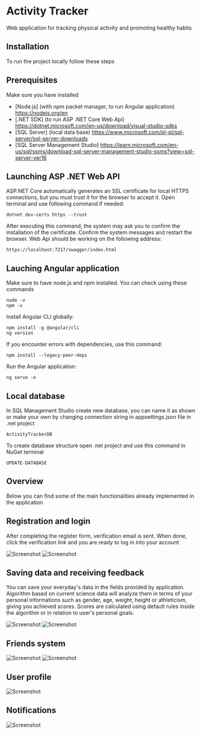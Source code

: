 # Activity Tracker
Web application for tracking physical activity and promoting healthy habits

## Installation
To run the project locally follow these steps
## Prerequisites
Make sure you have installed
- [Node.js] (with npm packet manager, to run Angular application) https://nodejs.org/en
- [.NET SDK] (to run ASP .NET Core Web Api) https://dotnet.microsoft.com/en-us/download/visual-studio-sdks
- [SQL Server] (local data base) https://www.microsoft.com/pl-pl/sql-server/sql-server-downloads
- [SQL Server Management Studio] https://learn.microsoft.com/en-us/sql/ssms/download-sql-server-management-studio-ssms?view=sql-server-ver16

## Launching ASP .NET Web API
ASP.NET Core automatically generates an SSL certificate for local HTTPS connections, but you must trust it for the browser to accept it. Open terminal and use following command if needed:
```
dotnet dev-certs https --trust
```
After executing this command, the system may ask you to confirm the installation of the certificate. Confirm the system messages and restart the browser.
Web Api should be working on the following address:
```
https://localhost:7217/swagger/index.html
```

## Lauching Angular application
Make sure to have node.js and npm installed. You can check using these commands
```
node -v
npm -v
```
Install Angular CLI globally:
```
npm install -g @angular/cli
ng version
```
If you encounter errors with dependencies, use this command:
```
npm install --legacy-peer-deps
```
Run the Angular application:
```
ng serve -o
```

## Local database
In SQL Management Studio create new database, you can name it as shown or make your own by changing connection string in appsettings.json file in .net project
```
ActivityTrackerDB
```
To create database structure open .net project and use this command in NuGet terminal
```
UPDATE-DATABASE
```

## Overview
Below you can find some of the main functionalities already implemented in the application

## Registration and login
After completing the register form, verification email is sent. When done, click the verification link and you are ready to log in into your account

![Screenshot](images/registration.png)
![Screenshot](images/login.png)

## Saving data and receiving feedback
You can save your everyday's data in the fields provided by application. Algorithm based on current science data will analyze them in terms of your personal informations such as gender, age, weight, height or athleticism, giving you achieved scores. Scores are calculated using default rules inside the algorithm or in relation to user's personal goals.

![Screenshot](images/forms.png)
![Screenshot](images/journal.png)

## Friends system 
![Screenshot](images/friends.png)
![Screenshot](images/friend-invitation.png)

## User profile
![Screenshot](images/profile.png)

## Notifications
![Screenshot](images/notifications.png)
